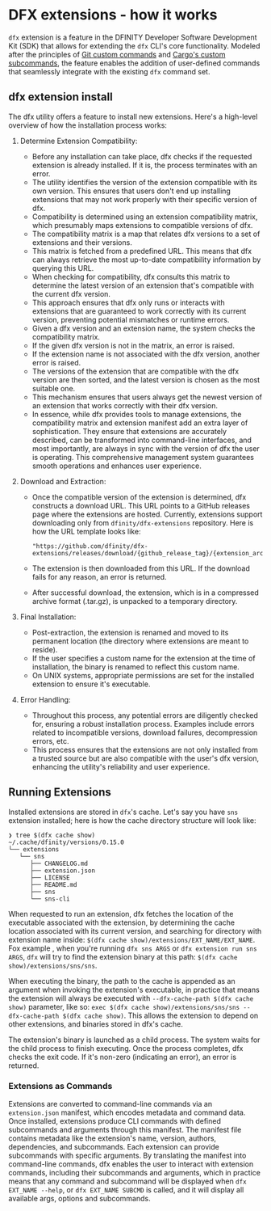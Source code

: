# DFX extensions - how it works 

`dfx` extension is a feature in the DFINITY Developer Software Development Kit (SDK) that allows for extending the `dfx` CLI's core functionality. Modeled after the principles of [Git custom commands](https://mfranc.com/tools/git-custom-command/) and [Cargo's custom subcommands](https://doc.rust-lang.org/book/ch14-05-extending-cargo.html#extending-cargo-with-custom-commands), the feature enables the addition of user-defined commands that seamlessly integrate with the existing `dfx` command set. 

## dfx extension install

The dfx utility offers a feature to install new extensions. Here's a high-level overview of how the installation process works:

1. Determine Extension Compatibility:
    - Before any installation can take place, dfx checks if the requested extension is already installed. If it is, the process terminates with an error.
    - The utility identifies the version of the extension compatible with its own version. This ensures that users don't end up installing extensions that may not work properly with their specific version of dfx.
    - Compatibility is determined using an extension compatibility matrix, which presumably maps extensions to compatible versions of dfx.
    - The compatibility matrix is a map that relates dfx versions to a set of extensions and their versions.
    - This matrix is fetched from a predefined URL. This means that dfx can always retrieve the most up-to-date compatibility information by querying this URL.
    - When checking for compatibility, dfx consults this matrix to determine the latest version of an extension that's compatible with the current dfx version.
    - This approach ensures that dfx only runs or interacts with extensions that are guaranteed to work correctly with its current version, preventing potential mismatches or runtime errors.
    - Given a dfx version and an extension name, the system checks the compatibility matrix.
    - If the given dfx version is not in the matrix, an error is raised.
    - If the extension name is not associated with the dfx version, another error is raised.
    - The versions of the extension that are compatible with the dfx version are then sorted, and the latest version is chosen as the most suitable one.
    - This mechanism ensures that users always get the newest version of an extension that works correctly with their dfx version.
    - In essence, while dfx provides tools to manage extensions, the compatibility matrix and extension manifest add an extra layer of sophistication. They ensure that extensions are accurately described, can be transformed into command-line interfaces, and most importantly, are always in sync with the version of dfx the user is operating. This comprehensive management system guarantees smooth operations and enhances user experience.

2. Download and Extraction:
    - Once the compatible version of the extension is determined, dfx constructs a download URL. This URL points to a GitHub releases page where the extensions are hosted. Currently, extensions support downloading only from `dfinity/dfx-extensions` repository. Here is how the URL template looks like:
        ```
        "https://github.com/dfinity/dfx-extensions/releases/download/{github_release_tag}/{extension_archive_name}.tar.gz";
        ```
        
    - The extension is then downloaded from this URL. If the download fails for any reason, an error is returned.
    - After successful download, the extension, which is in a compressed archive format (.tar.gz), is unpacked to a temporary directory.

3. Final Installation:
    - Post-extraction, the extension is renamed and moved to its permanent location (the directory where extensions are meant to reside).
    - If the user specifies a custom name for the extension at the time of installation, the binary is renamed to reflect this custom name.
    - On UNIX systems, appropriate permissions are set for the installed extension to ensure it's executable.

4. Error Handling:
    - Throughout this process, any potential errors are diligently checked for, ensuring a robust installation process. Examples include errors related to incompatible versions, download failures, decompression errors, etc.
    - This process ensures that the extensions are not only installed from a trusted source but are also compatible with the user's dfx version, enhancing the utility's reliability and user experience.

## Running Extensions

Installed extensions are stored in `dfx`'s cache. Let's say you have `sns` extension installed; here is how the cache directory structure will look like:
```console
❯ tree $(dfx cache show)
~/.cache/dfinity/versions/0.15.0
└── extensions
   └── sns
      ├── CHANGELOG.md
      ├── extension.json
      ├── LICENSE
      ├── README.md
      ├── sns
      └── sns-cli
```

When requested to run an extension, dfx fetches the location of the executable associated with the extension, by determining the cache location associated with its current version, and searching for directory with extension name inside: `$(dfx cache show)/extensions/EXT_NAME/EXT_NAME`. Fox example , when you're running `dfx sns ARGS` or `dfx extension run sns ARGS`, `dfx` will try to find the extension binary at this path: `$(dfx cache show)/extensions/sns/sns`. 

When executing the binary, the path to the cache is appended as an argument when invoking the extension's executable, in practice that means the extension will always be executed with `--dfx-cache-path $(dfx cache show)` parameter, like so: `exec $(dfx cache show)/extensions/sns/sns --dfx-cache-path $(dfx cache show)`. This allows the extension to depend on other extensions, and binaries stored in dfx's cache.

The extension's binary is launched as a child process. The system waits for the child process to finish executing. Once the process completes, dfx checks the exit code. If it's non-zero (indicating an error), an error is returned.


### Extensions as Commands
Extensions are converted to command-line commands via an `extension.json` manifest, which encodes metadata and command data. Once installed, extensions produce CLI commands with defined subcommands and arguments through this manifest. The manifest file contains metadata like the extension's name, version, authors, dependencies, and subcommands. Each extension can provide subcommands with specific arguments. By translating the manifest into command-line commands, dfx enables the user to interact with extension commands, including their subcommands and arguments, which in practice means that any command and subcommand will be displayed when `dfx EXT_NAME --help`, or `dfx EXT_NAME SUBCMD` is called, and it will display all available args, options and subcommands. 

